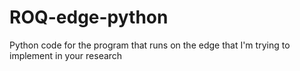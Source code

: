 # ROQ-edge-python
Python code for the program that runs on the edge that I'm trying to implement in your research
